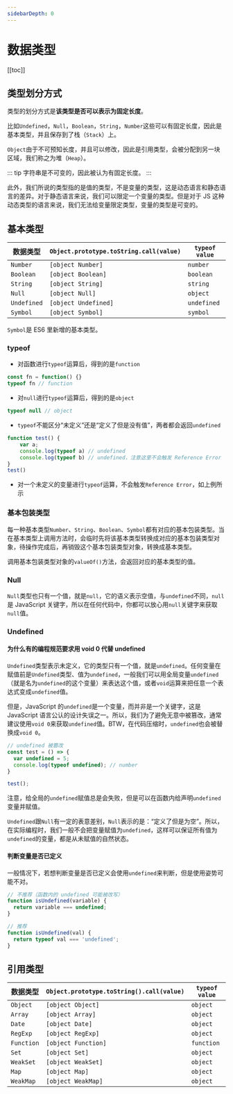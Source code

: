 ```yaml
---
sidebarDepth: 0
---
```


# 数据类型

[[toc]]

## 类型划分方式

类型的划分方式是**该类型是否可以表示为固定长度**。

比如`Undefined`，`Null`，`Boolean`，`String`，`Number`这些可以有固定长度，因此是基本类型，并且保存到了栈（`Stack`）上。

`Object`由于不可预知长度，并且可以修改，因此是引用类型，会被分配到另一块区域，我们称之为堆（`Heap`）。

::: tip
字符串是不可变的，因此被认为有固定长度。
:::

此外，我们所说的类型指的是值的类型，不是变量的类型，这是动态语言和静态语言的差异。对于静态语言来说，我们可以限定一个变量的类型。但是对于 JS 这种动态类型的语言来说，我们无法给变量限定类型，变量的类型是可变的。

## 基本类型

| 数据类型    | `Object.prototype.toString.call(value)` | `typeof value` |
| ----------- | --------------------------------------- | -------------- |
| `Number`    | `[object Number]`                       | `number`       |
| `Boolean`   | `[object Boolean]`                      | `boolean`      |
| `String`    | `[object String]`                       | `string`       |
| `Null`      | `[object Null]`                         | `object`       |
| `Undefined` | `[object Undefined]`                    | `undefined`    |
| `Symbol`    | `[object Symbol]`                       | `symbol`       |

`Symbol`是 ES6 里新增的基本类型。

### typeof

- 对函数进行`typeof`运算后，得到的是`function`

```js
const fn = function() {}
typeof fn // function
```

- 对`null`进行`typeof`运算后，得到的是`object`

```js
typeof null // object
```

- `typeof`不能区分“未定义”还是“定义了但是没有值”，两者都会返回`undefined`

```js
function test() {
    var a;
    console.log(typeof a) // undefined
    console.log(typeof b) // undefined，注意这里不会触发 Reference Error
}
test()
```

- 对一个未定义的变量进行`typeof`运算，不会触发`Reference Error`，如上例所示

### 基本包装类型

每一种基本类型`Number`、`String`、`Boolean`、`Symbol`都有对应的基本包装类型。当在基本类型上调用方法时，会临时先将该基本类型转换成对应的基本包装类型对象，待操作完成后，再销毁这个基本包装类型对象，转换成基本类型。

调用基本包装类型对象的`valueOf()`方法，会返回对应的基本类型的值。

### Null

`Null`类型也只有一个值，就是`null`，它的语义表示空值，与`undefined`不同，`null`是 JavaScript 关键字，所以在任何代码中，你都可以放心用`null`关键字来获取`null`值。

### Undefined

#### 为什么有的编程规范要求用 void 0 代替 undefined

`Undefined`类型表示未定义，它的类型只有一个值，就是`undefined`。任何变量在赋值前是`Undefined`类型、值为`undefined`，一般我们可以用全局变量`undefined`（就是名为`undefined`的这个变量）来表达这个值，或者`void`运算来把任意一个表达式变成`undefined`值。

但是，JavaScript 的`undefined`是一个变量，而并非是一个关键字，这是 JavaScript 语言公认的设计失误之一。所以，我们为了避免无意中被篡改，通常建议使用`void 0`来获取`undefined`值。BTW，在代码压缩时，`undefined`也会被替换成`void 0`。

```js
// undefined 被篡改
const test = () => {
  var undefined = 5;
  console.log(typeof undefined); // number
}

test();
```

注意，给全局的`undefined`赋值总是会失败，但是可以在函数内给声明`undefined`变量并赋值。

`Undefined`跟`Null`有一定的表意差别，`Null`表示的是：“定义了但是为空”。所以，在实际编程时，我们一般不会把变量赋值为`undefined`，这样可以保证所有值为`undefined`的变量，都是从未赋值的自然状态。

#### 判断变量是否已定义

一般情况下，若想判断变量是否已定义会使用`undefined`来判断，但是使用姿势可能不对。

```js
// 不推荐（函数内的 undefined 可能被改写）
function isUndefined(variable) {
  return variable === undefined;
}

// 推荐
function isUndefined(val) {
  return typeof val === 'undefined';
}
```

## 引用类型

| 数据类型   | `Object.prototype.toString().call(value)` | `typeof value` |
| ---------- | ----------------------------------------- | -------------- |
| `Object`   | `[object Object]`                         | `object`       |
| `Array`    | `[object Array]`                          | `object`       |
| `Date`     | `[object Date]`                           | `object`       |
| `RegExp`   | `[object RegExp]`                         | `object`       |
| `Function` | `[object Function]`                       | `function`     |
| `Set`      | `[object Set]`                            | `object`       |
| `WeakSet`  | `[object WeakSet]`                        | `object`       |
| `Map`      | `[object Map]`                            | `object`       |
| `WeakMap`  | `[object WeakMap]`                        | `object`       |
